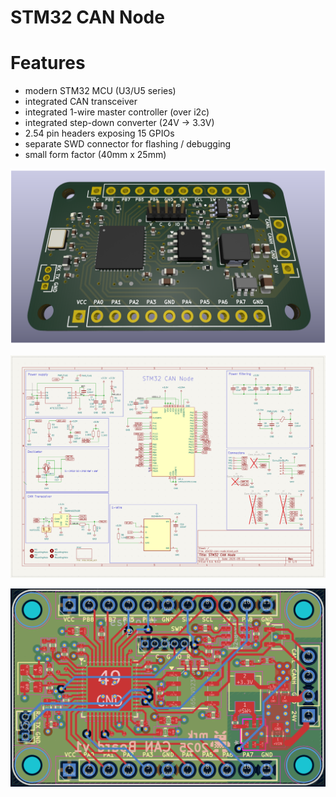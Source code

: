 # STM32 CAN Node

# Features

* modern STM32 MCU (U3/U5 series)
* integrated CAN transceiver
* integrated 1-wire master controller (over i2c)
* integrated step-down converter (24V -> 3.3V)
* 2.54 pin headers exposing 15 GPIOs
* separate SWD connector for flashing / debugging
* small form factor (40mm x 25mm)

![3d-view](images/3d-view.png "3d-view")

![schematics](images/schematics.png "Schematics")

![schematics](images/pcb.png "PCB")

